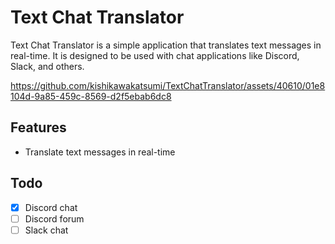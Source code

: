 # Text Chat Translator

Text Chat Translator is a simple application that translates text messages in real-time. It is designed to be used with chat applications like Discord, Slack, and others.

https://github.com/kishikawakatsumi/TextChatTranslator/assets/40610/01e8104d-9a85-459c-8569-d2f5ebab6dc8

## Features

- Translate text messages in real-time

## Todo

- [x] Discord chat
- [ ] Discord forum
- [ ] Slack chat
